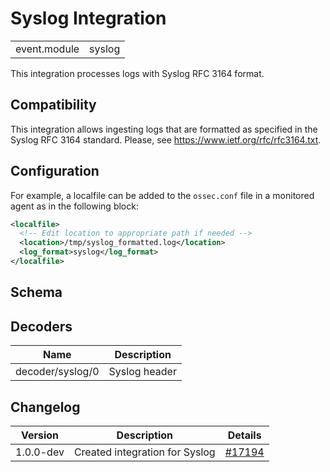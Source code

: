 # Syslog Integration


|   |   |
|---|---|
| event.module | syslog |

This integration processes logs with Syslog RFC 3164 format.

## Compatibility

This integration allows ingesting logs that are formatted as specified in the Syslog RFC 3164 standard. Please, see https://www.ietf.org/rfc/rfc3164.txt.


## Configuration

For example, a localfile can be added to the `ossec.conf` file in a monitored agent as in the following block:
```xml
<localfile>
  <!-- Edit location to appropriate path if needed -->
  <location>/tmp/syslog_formatted.log</location>
  <log_format>syslog</log_format>
</localfile>
```


## Schema

## Decoders

| Name | Description |
|---|---|
| decoder/syslog/0 | Syslog header |
## Changelog

| Version | Description | Details |
|---|---|---|
| 1.0.0-dev | Created integration for Syslog | [#17194](#) |
